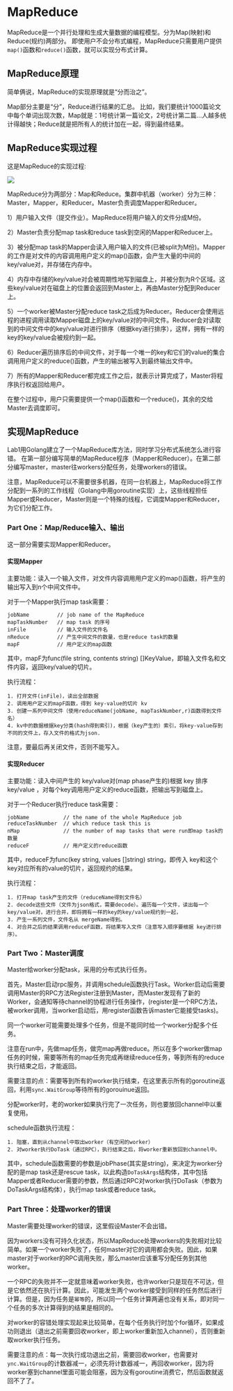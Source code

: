# MapReduce

MapReduce是一个并行处理和生成大量数据的编程模型。分为Map(映射)和Reduce(规约)两部分。
即使用户不会分布式编程，MapReduce只需要用户提供`map()`函数和`reduce()`函数，就可以实现分布式计算。

## MapReduce原理

简单俩说，MapReduce的实现原理就是“分而治之”。

Map部分主要是“分”，Reduce进行结果的汇总。
比如，我们要统计1000篇论文中每个单词出现次数，Map就是：1号统计第一篇论文，2号统计第二篇...人越多统计得越快；Reduce就是把所有人的统计加在一起，得到最终结果。


## MapReduce实现过程

这是MapReduce的实现过程:

![](http://ohr9krjig.bkt.clouddn.com/Screen%20Shot%202018-10-04%20at%2018.14.47.png)

MapReduce分为两部分：Map和Reduce。集群中机器（worker）分为三种：Master，Mapper，和Reducer。Master负责调度Mapper和Reducer。

1）用户输入文件（提交作业）。MapReduce将用户输入的文件分成M份。

2）Master负责分配map task和reduce task到空闲的Mapper和Reducer上。

3）被分配map task的Mapper会读入用户输入的文件(已被split为M份)。Mapper的工作是对文件的内容调用用户定义的map()函数，会产生大量的中间的key/value对，并存储在内存中。

4）内存中存储的key/value对会被周期性地写到磁盘上，并被分割为R个区域。这些key/value对在磁盘上的位置会返回到Master上，再由Master分配到Reducer上。

5）一个worker被Master分配reduce task之后成为Reducer。Reducer会使用远程的进程调用读取Mapper磁盘上的key/value对的中间文件。Reducer会对读取到的中间文件中的key/value对进行排序（根据key进行排序），这样，拥有一样的key的key/value会被规约到一起。

6）Reducer遍历排序后的中间文件，对于每一个唯一的key和它们的value的集合调用用户定义的reduce()函数，产生的输出被写入到最终输出文件中。

7）所有的Mapper和Reducer都完成工作之后，就表示计算完成了，Master将程序执行权返回给用户。

在整个过程中，用户只需要提供一个map()函数和一个reduce()，其余的交给Master去调度即可。

## 实现MapReduce

Lab1用Golang建立了一个MapReduce库方法，同时学习分布式系统怎么进行容错。
在第一部分编写简单的MapReduce程序（Mapper和Reducer）。在第二部分编写master，master往workers分配任务，处理workers的错误。

注意，MapReduce可以不需要很多机器，在同一台机器上，MapReduce将工作分配到一系列的工作线程（Golang中用goroutine实现）上，这些线程担任Mapper或Reducer，Master则是一个特殊的线程，它调度Mapper和Reducer，为它们分配工作。

### Part One：Map/Reduce输入、输出

这一部分需要实现Mapper和Reducer。

#### 实现Mapper

主要功能：读入一个输入文件，对文件内容调用用户定义的map()函数，将产生的输出写入到n个中间文件中。

对于一个Mapper执行map task需要：

    jobName         // job name of the MapReduce
    mapTaskNumber   // map task 的序号
    inFile          // 输入文件的文件名
    nReduce         // 产生中间文件的数量，也是reduce task的数量
    mapF            // 用户定义的map函数

其中，mapF为func(file string, contents string) []KeyValue，即输入文件名和文件内容，返回key/value的切片。

执行流程：

	1. 打开文件(inFile)，读出全部数据
	2. 调用用户定义的mapF函数，得到 key-value的切片 kv
	3. 创建一系列中间文件（使用reduceName(jobName, mapTaskNumber,r)函数得到文件名）
	4. kv中的数据根据key分类(hash得到索引)，根据（key产生的）索引，将key-value存到不同的文件上，存入文件的格式为json. 
	
注意，要最后再关闭文件，否则不能写入。

#### 实现Reducer

主要功能：读入中间产生的 key/value对(map phase产生的)根据 key 排序 key/value ，对每个key调用用户定义的reduce函数，把输出写到磁盘上。

对于一个Reducer执行reduce task需要：

	jobName           // the name of the whole MapReduce job
	reduceTaskNumber  // which reduce task this is
	nMap              // the number of map tasks that were run即map task的数量
	reduceF           // 用户定义的reduce函数

其中，reduceF为func(key string, values []string) string，即传入 key和这个key对应所有的value的切片，返回规约的结果。

执行流程：

	1. 打开map task产生的文件（reduceName得到文件名）
    2. decode这些文件（文件为json格式，需要decode）。遍历每一个文件，读出每一个key/value对，进行合并，即将拥有一样的key的key/value规约到一起，
	3. 产生一系列文件，文件名从 mergeName得到。
	4. 对合并之后的结果调用reduceF函数，将结果写入文件（注意写入顺序要根据 key进行排序）。
	

### Part Two：Master调度

Master给worker分配task，采用的分布式执行任务。

首先，Master启动rpc服务，并调用schedule函数执行Task。Worker启动后需要调用Master的RPC方法Register注册到Master，而Master发现有了新的Worker，会通知等待channel的协程进行任务操作，(register是一个RPC方法，被worker调用，当worker启动后，用register函数告诉master它能接受tasks)。

同一个worker可能需要处理多个任务，但是不能同时给一个worker分配多个任务。

注意在run中，先做map任务，做完map再做reduce。所以在多个worker做map任务的时候，需要等所有的map任务完成再继续reduce任务，等到所有的reduce执行结束之后，才能返回。

需要注意的点：需要等到所有的worker执行结束，在这里表示所有的goroutine返回，利用`sync.WaitGroup`等待所有的gorouinue返回。

分配worker时，老的worker如果执行完了一次任务，则也要放回channel中以重复使用。

schedule函数执行流程：

	1. 阻塞，直到从channel中取出worker（有空闲的worker）
	2. 对worker执行DoTask（通过RPC），执行结束之后，将worker重新放回到channel中。

其中，schedule函数需要的参数是jobPhase(其实是string)，来决定为worker分配的是map task还是rescue task，以此构造`DoTaskArgs`结构体，其中包括Mapper或者Reducer需要的参数，然后通过RPC对worker执行DoTask（参数为DoTaskArgs结构体），执行map task或者reduce task。

### Part Three：处理worker的错误

Master需要处理worker的错误，这里假设Master不会出错。

因为workers没有可持久化状态，所以MapReduce处理workers的失败相对比较简单。如果一个worker失败了，任何master对它的调用都会失败。因此，如果master对于worker的RPC调用失败，那么master应该重写分配任务到其他worker。

一个RPC的失败并不一定就意味着worker失败，也许worker只是现在不可达，但是它依然还在执行计算。因此，可能发生两个worker接受到同样的任务然后进行计算。但是，因为任务是`幂等`的，所以同一个任务计算两遍也没有关系，即对同一个任务的多次计算得到的结果是相同的。

对worker的容错处理实现起来比较简单，在每个任务执行时加个for循环，如果成功则退出（退出之前需要回收worker，即上worker重新加入channel），否则重新取worker执行任务。

需要注意的点：每一次执行成功退出之前，需要回收worker，也需要对`ync.WaitGroup`的计数器减一，必须先将计数器减一，再回收worker，因为将worker塞到channel里面可能会阻塞，因为没有goroutine消费它，然后函数就返回不了了。





